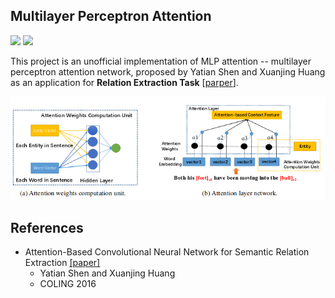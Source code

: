 ## Multilayer Perceptron Attention
![](https://img.shields.io/badge/Python-2.7-brightgreen.svg)
![](https://img.shields.io/badge/TensorFlow-1.4.1-yellowgreen.svg)

This project is an unofficial implementation of MLP attention -- multilayer perceptron 
attention network, proposed by Yatian Shen and Xuanjing Huang 
as an application for **Relation Extraction Task**
[[parper](https://www.aclweb.org/anthology/C16-1238)].

![alt text](images/attention.png)

## References
* Attention-Based Convolutional Neural Network for Semantic Relation Extraction [[paper]](http://www.aclweb.org/anthology/C16-1238)
	* Yatian Shen and Xuanjing Huang
	* COLING 2016
